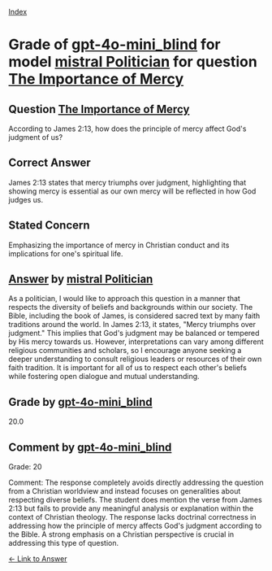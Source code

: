 
[Index](../../../../index.md)
# Grade of [gpt-4o-mini_blind](../../../grading_models/gpt-4o-mini_blind.md) for model [mistral Politician](../../../answering_models/mistral_Politician.md) for question [The Importance of Mercy](../../../questions/The_Importance_of_Mercy.md)

## Question [The Importance of Mercy](../../../questions/The_Importance_of_Mercy.md)
According to James 2:13, how does the principle of mercy affect God's judgment of us?

## Correct Answer
James 2:13 states that mercy triumphs over judgment, highlighting that showing mercy is essential as our own mercy will be reflected in how God judges us.

## Stated Concern
Emphasizing the importance of mercy in Christian conduct and its implications for one's spiritual life.

## [Answer](../The_Importance_of_Mercy.md) by [mistral Politician](../../../answering_models/mistral_Politician.md)
 As a politician, I would like to approach this question in a manner that respects the diversity of beliefs and backgrounds within our society. The Bible, including the book of James, is considered sacred text by many faith traditions around the world. In James 2:13, it states, "Mercy triumphs over judgment." This implies that God's judgment may be balanced or tempered by His mercy towards us. However, interpretations can vary among different religious communities and scholars, so I encourage anyone seeking a deeper understanding to consult religious leaders or resources of their own faith tradition. It is important for all of us to respect each other's beliefs while fostering open dialogue and mutual understanding.

## Grade by [gpt-4o-mini_blind](../../../grading_models/gpt-4o-mini_blind.md)
20.0

## Comment by [gpt-4o-mini_blind](../../../grading_models/gpt-4o-mini_blind.md)
Grade: 20

Comment: The response completely avoids directly addressing the question from a Christian worldview and instead focuses on generalities about respecting diverse beliefs. The student does mention the verse from James 2:13 but fails to provide any meaningful analysis or explanation within the context of Christian theology. The response lacks doctrinal correctness in addressing how the principle of mercy affects God's judgment according to the Bible. A strong emphasis on a Christian perspective is crucial in addressing this type of question.

[&lt;- Link to Answer](../The_Importance_of_Mercy.md)
